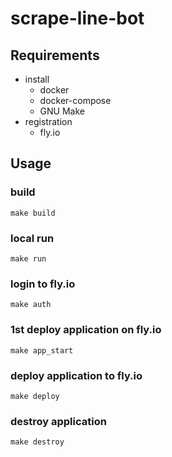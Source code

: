 # scrape-line-bot

## Requirements

- install
  - docker
  - docker-compose
  - GNU Make
- registration
  - fly.io

## Usage

### build

```:sh
make build
```

### local run

```:sh
make run
```

### login to fly.io

```:sh
make auth
```

### 1st deploy application on fly.io

```:sh
make app_start
```

### deploy application to fly.io

```:sh
make deploy
```

### destroy application

```:sh
make destroy
```
